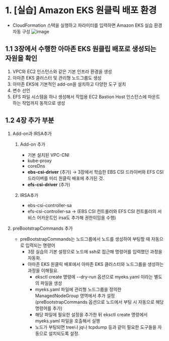 # 1. [실습] Amazon EKS 원클릭 배포 환경

- CloudFormation 스택을 실행하고 파라미터를 입력하면 Amazon EKS 실습 환경 자동 구성
![image](https://github.com/devhyunuk/eks-cloudnet/assets/49749510/6e657499-d662-4677-8002-a1778524856a)

## 1.1 3장에서 수행한 아마존 EKS 원클립 배포로 생성되는 자원을 확인
1) VPC와 EC2 인스턴스와 같은 기본 인프라 환경을 생성
2) 아마존 EKS 클러스터 및 관리형 노드그룹도 생성
3) 아마존 EKS에 기본적인 add-on을 설치하고 다양한 도구 설치
4) 변수 선언
5) EFS 파일 시스템을 하나 생성해서 작업용 EC2 Bastion Host 인스턴스에 마운트하는 작업까지 동적으로 생성
 
## 1.2 4장 추가 부분
1. Add-on과 IRSA추가
   1. Add-on 추가
      - 기본 설치된 VPC-CNI
      - kube-proxy
      - coreDns
      - **ebs-csi-driver** (추가) -> 3장에서 학습한 EBS CSI 드라이버와 EFS CSI 드라이버를 미리 원클릭 배포에 추가된 것.
      - **efs-csi-driver** (추가)
     
   2. IRSA추가
      - ebs-csi-controller-sa
      - efs-csi-controller-sa -> (EBS CSI 컨트롤러와 EFS CSI 컨트롤러의 서비스 어카운트인 irsa도 추가해 권한이임을 수행)
 
3. preBootstrapCommands 추가
   - preBootstrapCommands는 노드그룹에서 노드를 생성하여 부팅할 때 자동으로 입력되는 명령어
     - 3장 실습의 기본 설정으로 노드에 ssh로 접근해 명령어를 입력했던 과정을 자동화.
     - 아마존 EKS 원클릭 배포에서 아마존 EKS 클러스터와 노드그룹을 생성하는 과정을 이해필요.
       - eksctl create 명령에 --dry-run 옵션으로 myeks.yaml 이라는 별도의 파일을 생성
       - myeks.yaml 파일에 관리형 노드그룹을 정의한 ManagedNodeGroup 영역에서 추가 설정 (preBootstrapCommands 옵션으로 노드에서 부팅 시 자동으로 해당 명령어를 추가)
       - 해당 파일에 필요한 설정을 추가한 뒤 eksctl create 명령에서 myeks.yaml 파일을 호출해서 실행
       - 노드가 부팅되면 tree나 jq나 tcpdump 등과 같이 필요한 도구들을 자동으로 설치되도록 설정.



   

























